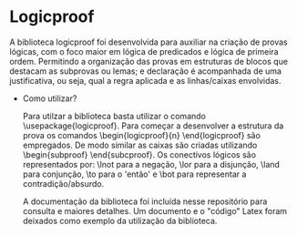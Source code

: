 # Logicproof
A biblioteca logicproof foi desenvolvida para auxiliar na criação de provas lógicas, com o foco maior em lógica de predicados e lógica de primeira ordem. Permitindo a organização das provas em estruturas de blocos que destacam as subprovas ou lemas; e declaração é acompanhada de uma justificativa, ou seja, qual a regra aplicada e as linhas/caixas envolvidas.

* Como utilizar?


  Para utilzar a biblioteca basta utilizar o comando \usepackage{logicproof}. Para começar a desenvolver a estrutura da prova os comandos \begin{logicproof}{n} \end{logicproof} são   empregados. De modo similar as caixas são criadas utilizando \begin{subproof} \end{subcproof}. Os conectivos lógicos são representados por: \lnot para a negação, \lor  para a disjunção, \land para conjunção, \to para o 'então' e \bot para representar a contradição/absurdo. 

  A documentação da biblioteca foi incluída nesse repositório para consulta e maiores detalhes. Um documento e o "código" Latex foram deixados como exemplo da utilização da biblioteca.
